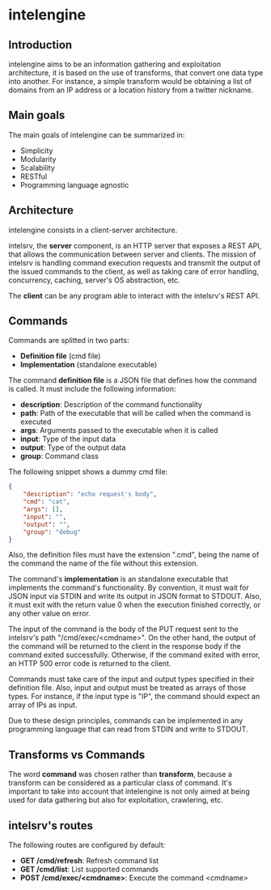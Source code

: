 # intelengine

## Introduction

intelengine aims to be an information gathering and exploitation architecture,
it is based on the use of transforms, that convert one data type into
another. For instance, a simple transform would be obtaining a list of
domains from an IP address or a location history from a twitter nickname.

## Main goals

The main goals of intelengine can be summarized in:

* Simplicity
* Modularity
* Scalability
* RESTful
* Programming language agnostic

## Architecture

intelengine consists in a client-server architecture.

intelsrv, the **server** component, is an HTTP server that exposes a REST API,
	that allows the communication between server and clients. The mission of
	intelsrv is handling command execution requests and transmit the output of
	the issued commands to the client, as well as taking care of error handling,
	concurrency, caching, server's OS abstraction, etc.

The **client** can be any program able to interact with the intelsrv's REST API.

## Commands

Commands are splitted in two parts:

* **Definition file** (cmd file)
* **Implementation** (standalone executable)

The command **definition file** is a JSON file that defines how the command is
called. It must include the following information:

* **description**: Description of the command functionality
* **path**: Path of the executable that will be called when the command is executed
* **args**: Arguments passed to the executable when it is called
* **input**: Type of the input data
* **output**: Type of the output data
* **group**: Command class

The following snippet shows a dummy cmd file:

```json
{
	"description": "echo request's body",
	"cmd": "cat",
	"args": [],
	"input": "",
	"output": "",
	"group": "debug"
}
```

Also, the definition files must have the extension ".cmd", being the name of the
command the name of the file without this extension.

The command's **implementation** is an standalone executable that implements the
command's functionality. By convention, it must wait for JSON input via STDIN
and write its output in JSON format to STDOUT. Also, it must exit with the
return value 0 when the execution finished correctly, or any other value on
error.

The input of the command is the body of the PUT request sent to the intelsrv's
path "/cmd/exec/\<cmdname\>". On the other hand, the output of the command will
be returned to the client in the response body if the command exited
successfully. Otherwise, if the command exited with error, an HTTP 500 error
code is returned to the client.

Commands must take care of the input and output types specified in their
definition file. Also, input and output must be treated as arrays of those
types. For instance, if the input type is "IP", the command should expect an
array of IPs as input.

Due to these design principles, commands can be implemented in any programming
language that can read from STDIN and write to STDOUT.

## Transforms vs Commands

The word **command** was chosen rather than **transform**, because a transform
can be considered as a particular class of command. It's important to take into
account that intelengine is not only aimed at being used for data gathering
but also for exploitation, crawlering, etc.

## intelsrv's routes

The following routes are configured by default:

* **GET /cmd/refresh**: Refresh command list
* **GET /cmd/list**: List supported commands
* **POST /cmd/exec/\<cmdname\>**: Execute the command \<cmdname\>
